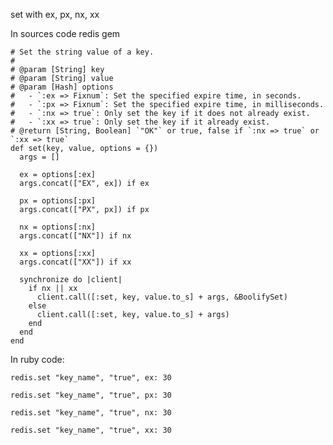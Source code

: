 set with ex, px, nx, xx

In sources code redis gem
```
# Set the string value of a key.
#
# @param [String] key
# @param [String] value
# @param [Hash] options
#   - `:ex => Fixnum`: Set the specified expire time, in seconds.
#   - `:px => Fixnum`: Set the specified expire time, in milliseconds.
#   - `:nx => true`: Only set the key if it does not already exist.
#   - `:xx => true`: Only set the key if it already exist.
# @return [String, Boolean] `"OK"` or true, false if `:nx => true` or `:xx => true`
def set(key, value, options = {})
  args = []

  ex = options[:ex]
  args.concat(["EX", ex]) if ex

  px = options[:px]
  args.concat(["PX", px]) if px

  nx = options[:nx]
  args.concat(["NX"]) if nx

  xx = options[:xx]
  args.concat(["XX"]) if xx

  synchronize do |client|
    if nx || xx
      client.call([:set, key, value.to_s] + args, &BoolifySet)
    else
      client.call([:set, key, value.to_s] + args)
    end
  end
end
```

In ruby code:

`redis.set "key_name", "true", ex: 30`

`redis.set "key_name", "true", px: 30`

`redis.set "key_name", "true", nx: 30`

`redis.set "key_name", "true", xx: 30`
